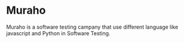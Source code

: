 # Muraho

Muraho is a software testing campany that use different language like javascript and Python in Software Testing. 
